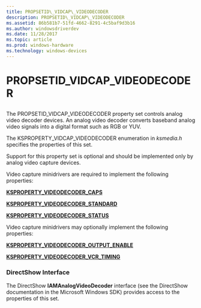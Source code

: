 ```yaml
---
title: PROPSETID\_VIDCAP\_VIDEODECODER
description: PROPSETID\_VIDCAP\_VIDEODECODER
ms.assetid: 86b581b7-51fd-4662-8291-4c5baf9d3b16
ms.author: windowsdriverdev
ms.date: 11/28/2017
ms.topic: article
ms.prod: windows-hardware
ms.technology: windows-devices
---
```


# PROPSETID\_VIDCAP\_VIDEODECODER


## <span id="ddk_propsetid_vidcap_videodecoder_ks"></span><span id="DDK_PROPSETID_VIDCAP_VIDEODECODER_KS"></span>


The PROPSETID\_VIDCAP\_VIDEODECODER property set controls analog video decoder devices. An analog video decoder converts baseband analog video signals into a digital format such as RGB or YUV.

The KSPROPERTY\_VIDCAP\_VIDEODECODER enumeration in *ksmedia.h* specifies the properties of this set.

Support for this property set is optional and should be implemented only by analog video capture devices.

Video capture minidrivers are required to implement the following properties:

[**KSPROPERTY\_VIDEODECODER\_CAPS**](ksproperty-videodecoder-caps.md)

[**KSPROPERTY\_VIDEODECODER\_STANDARD**](ksproperty-videodecoder-standard.md)

[**KSPROPERTY\_VIDEODECODER\_STATUS**](ksproperty-videodecoder-status.md)

Video capture minidrivers may optionally implement the following properties:

[**KSPROPERTY\_VIDEODECODER\_OUTPUT\_ENABLE**](ksproperty-videodecoder-output-enable.md)

[**KSPROPERTY\_VIDEODECODER\_VCR\_TIMING**](ksproperty-videodecoder-vcr-timing.md)

### <span id="directshow_interface"></span><span id="DIRECTSHOW_INTERFACE"></span>DirectShow Interface

The DirectShow **IAMAnalogVideoDecoder** interface (see the DirectShow documentation in the Microsoft Windows SDK) provides access to the properties of this set.

 

 





